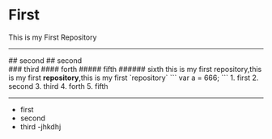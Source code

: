 # First
This is my First Repository
<hr/>
## second
## second
<br />
### third
#### forth
##### fifth
###### sixth
this is my first repository,this is my first <strong>repository</strong>,this is my first `repository`
```
var a = 666;
```
1. first
2. second
3. third
4. forth
5. fifth

---
- first
- second
- third
-jhkdhj